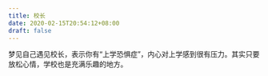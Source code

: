 ```yaml
---
title: 校长
date: 2020-02-15T20:54:12+08:00
draft: false
---
```


梦见自己遇见校长，表示你有“上学恐惧症”，内心对上学感到很有压力。其实只要放松心情，学校也是充满乐趣的地方。